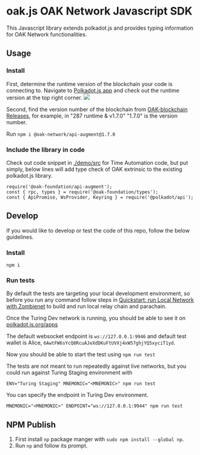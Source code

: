 # oak.js OAK Network Javascript SDK
This Javascript library extends polkadot.js and provides typing information for OAK Network functionalities.

## Usage
### Install
First, determine the runtime version of the blockchain your code is connecting to. Navigate to [Polkadot.js app](https://polkadot.js.org/apps/?rpc=wss%3A%2F%2Frpc.turing.oak.tech) and check out the runtime version at the top right corner.
![]("./media/runtime-version.png")

Second, find the version number of the blockchain from [OAK-blockchain Releases](https://github.com/OAK-Foundation/OAK-blockchain/releases), for example, in "287 runtime & v1.7.0" "1.7.0" is the version number.

Run `npm i @oak-network/api-augment@1.7.0`

### Include the library in code
Check out code snippet in [./demo/src](https://github.com/OAK-Foundation/oak.js/tree/main/demo/src) for Time Automation code, but put simply, below lines will add type check of OAK extrinsic to the existing polkadot.js library.

```
require('@oak-foundation/api-augment');
const { rpc, types } = require('@oak-foundation/types');
const { ApiPromise, WsProvider, Keyring } = require('@polkadot/api');
```

## Develop
If you would like to develop or test the code of this repo, follow the below guidelines.
### Install
`npm i`

### Run tests
By default the tests are targeting your local development environment, so before you run any command follow steps in [Quickstart: run Local Network with Zombienet](https://polkadot.js.org/apps/?rpc=ws%3A%2F%2F127.0.0.1%3A9946#/accounts) to build and run local relay chain and parachain.

Once the Turing Dev network is running, you should be able to see it on [polkadot.js.org/apps](https://polkadot.js.org/apps/?rpc=ws%3A%2F%2F127.0.0.1%3A9946#/accounts)

The default websocket endpoint is `ws://127.0.0.1:9946` and default test wallet is Alice, `6AwtFW6sYcQ8RcuAJeXdDKuFtUVXj4xW57ghjYQ5xyciT1yd`.

Now you should be able to start the test using
`npm run test`

The tests are not meant to run repeatedly against live networks, but you could run against Turing Staging environment with
```
ENV="Turing Staging" MNEMONIC="<MNEMONIC>" npm run test
```

You can specify the endpoint in Turing Dev environment.

```
MNEMONIC="<MNEMONIC>" ENDPOINT="ws://127.0.0.1:9944" npm run test
```

## NPM Publish
1. First install `np` package manger with `sudo npm install --global np`.
2. Run `np` and follow its prompt.